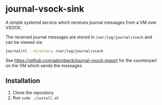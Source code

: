 # journal-vsock-sink

A simple systemd service which receives journal messages from a VM over VSOCK.

The received journal messages are stored in `/var/log/journal/vsock` and
can be viewed via:
```bash
journalctl --directory /var/log/journal/vsock
```

See https://github.com/adombeck/journal-vsock-export for the counterpart
on the VM which sends the messages.

## Installation

1. Clone the repository
2. Run `sudo ./install.sh`
